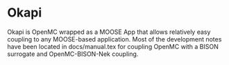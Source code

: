 Okapi
=====

Okapi is OpenMC wrapped as a MOOSE App that allows relatively easy coupling to any MOOSE-based application. Most of the development notes have been located in docs/manual.tex for coupling OpenMC with a BISON surrogate and OpenMC-BISON-Nek coupling.

